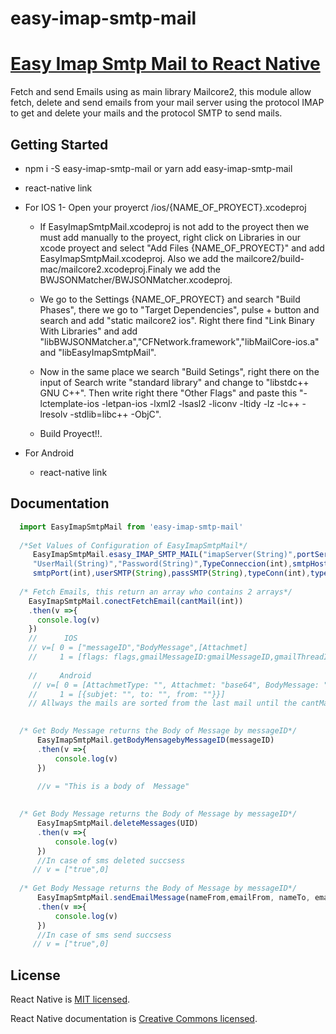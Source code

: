 # easy-imap-smtp-mail
# [Easy Imap Smtp Mail to React Native](https://facebook.github.io/react-native/)
Fetch and send Emails using as main library Mailcore2, this module allow fetch, delete and send emails from your mail server using the protocol IMAP to get and delete your mails and the protocol SMTP to send mails.

## Getting Started


 -  npm i -S easy-imap-smtp-mail or yarn add easy-imap-smtp-mail
 - react-native link 
- For IOS
  1- Open your proyerct /ios/{NAME_OF_PROYECT}.xcodeproj

  - If EasyImapSmtpMail.xcodeproj is not add to the proyect then we must add manually to the proyect, right click on Libraries in our xcode proyect and select "Add Files {NAME_OF_PROYECT}" and add  EasyImapSmtpMail.xcodeproj. Also we add the mailcore2/build-mac/mailcore2.xcodeproj.Finaly we add the BWJSONMatcher/BWJSONMatcher.xcodeproj.

  - We go to the Settings {NAME_OF_PROYECT} and search "Build Phases", there we go to "Target Dependencies", pulse + button and search and add "static mailcore2 ios". Right there find "Link Binary With Libraries" and add "libBWJSONMatcher.a","CFNetwork.framework","libMailCore-ios.a" and "libEasyImapSmtpMail".

  - Now in the same place we search "Build Setings", right there on the input of Search write "standard library" and change to "libstdc++ GNU C++". Then write right there "Other Flags" and paste this "-lctemplate-ios -letpan-ios -lxml2 -lsasl2 -liconv -ltidy -lz -lc++ -lresolv -stdlib=libc++ -ObjC".
  
  - Build Proyect!!.
- For Android 
  - react-native link 
## Documentation 
```javascript
  import EasyImapSmtpMail from 'easy-imap-smtp-mail'
  
  /*Set Values of Configuration of EasyImapSmtpMail*/
     EasyImapSmtpMail.esasy_IMAP_SMTP_MAIL("imapServer(String)",portServer(int),
     "UserMail(String)","Password(String)",TypeConneccion(int),smtpHost(String),
     smtpPort(int),userSMTP(String),passSMTP(String),typeConn(int),typeAuth(int))
  
  /* Fetch Emails, this return an array who contains 2 arrays*/
    EasyImapSmtpMail.conectFetchEmail(cantMail(int))
    .then(v =>{
      console.log(v)
    })
    //      IOS
    // v=[ 0 = ["messageID","BodyMessage",[Attachmet] 
    //     1 = [flags: flags,gmailMessageID:gmailMessageID,gmailThreadID: gmailThreadID header: {from: from, subject:           subjet", to: to, messageID:"messageID"}, modSeqValue: modSeqValue, originalFlags: originalFlags,                sequenceNumber: sequenceNumber, size: size uid: uid]]]
    
    //     Android
     // v=[ 0 = [AttachmetType: "", Attachmet: "base64", BodyMessage: "", messageID: "29587"] 
    //     1 = [{subjet: "", to: "", from: ""}}]
    // Allways the mails are sorted from the last mail until the cantMails that you set.
  

  /* Get Body Message returns the Body of Message by messageID*/
      EasyImapSmtpMail.getBodyMensagebyMessageID(messageID)
      .then(v =>{
          console.log(v)
      })

      //v = "This is a body of  Message"
  
  
  /* Get Body Message returns the Body of Message by messageID*/
      EasyImapSmtpMail.deleteMessages(UID)
      .then(v =>{
          console.log(v)
      })
      //In case of sms deleted succsess
     // v = ["true",0]
  
  /* Get Body Message returns the Body of Message by messageID*/
      EasyImapSmtpMail.sendEmailMessage(nameFrom,emailFrom, nameTo, emailTo, subjet, bodyMessage,attachment)
      .then(v =>{
          console.log(v)
      })
      //In case of sms send succsess
     // v = ["true",0]

 ```


## License

React Native is [MIT licensed](./LICENSE).

React Native documentation is [Creative Commons licensed](./LICENSE-docs).

